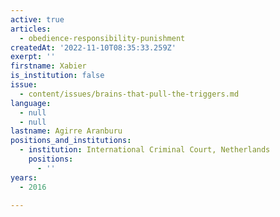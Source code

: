 ```yaml
---
active: true
articles:
  - obedience-responsibility-punishment
createdAt: '2022-11-10T08:35:33.259Z'
exerpt: ''
firstname: Xabier
is_institution: false
issue:
  - content/issues/brains-that-pull-the-triggers.md
language:
  - null
  - null
lastname: Agirre Aranburu
positions_and_institutions:
  - institution: International Criminal Court, Netherlands
    positions:
      - ''
years:
  - 2016

---
```

